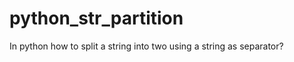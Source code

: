 python_str_partition
====================

In python how to split a string into two using a string as separator?
